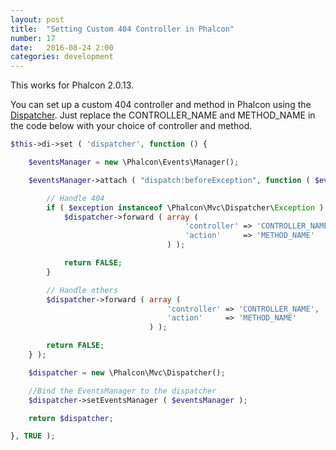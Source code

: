 ```yaml
---
layout: post
title:  "Setting Custom 404 Controller in Phalcon"
number: 17
date:   2016-08-24 2:00
categories: development
---
```

This works for Phalcon 2.0.13.

You can set up a custom 404 controller and method in Phalcon using the [Dispatcher](https://docs.phalconphp.com/en/latest/api/Phalcon_Mvc_Dispatcher.html). Just replace the CONTROLLER_NAME and METHOD_NAME in the code below with your choice of controller and method.

```php
$this->di->set ( 'dispatcher', function () {

    $eventsManager = new \Phalcon\Events\Manager();

    $eventsManager->attach ( "dispatch:beforeException", function ( $event, $dispatcher, $exception ) {

        // Handle 404
        if ( $exception instanceof \Phalcon\Mvc\Dispatcher\Exception ) {
            $dispatcher->forward ( array (
                                       'controller' => 'CONTROLLER_NAME',
                                       'action'     => 'METHOD_NAME'
                                   ) );

            return FALSE;
        }

        // Handle others
        $dispatcher->forward ( array (
                                   'controller' => 'CONTROLLER_NAME',
                                   'action'     => 'METHOD_NAME'
                               ) );

        return FALSE;
    } );

    $dispatcher = new \Phalcon\Mvc\Dispatcher();

    //Bind the EventsManager to the dispatcher
    $dispatcher->setEventsManager ( $eventsManager );

    return $dispatcher;

}, TRUE );
```